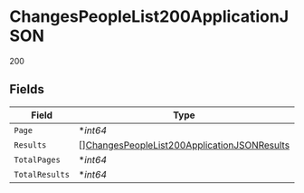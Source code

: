 # ChangesPeopleList200ApplicationJSON

200


## Fields

| Field                                                                                                                 | Type                                                                                                                  | Required                                                                                                              | Description                                                                                                           | Example                                                                                                               |
| --------------------------------------------------------------------------------------------------------------------- | --------------------------------------------------------------------------------------------------------------------- | --------------------------------------------------------------------------------------------------------------------- | --------------------------------------------------------------------------------------------------------------------- | --------------------------------------------------------------------------------------------------------------------- |
| `Page`                                                                                                                | **int64*                                                                                                              | :heavy_minus_sign:                                                                                                    | N/A                                                                                                                   | 1                                                                                                                     |
| `Results`                                                                                                             | [][ChangesPeopleList200ApplicationJSONResults](../../models/operations/changespeoplelist200applicationjsonresults.md) | :heavy_minus_sign:                                                                                                    | N/A                                                                                                                   |                                                                                                                       |
| `TotalPages`                                                                                                          | **int64*                                                                                                              | :heavy_minus_sign:                                                                                                    | N/A                                                                                                                   | 53                                                                                                                    |
| `TotalResults`                                                                                                        | **int64*                                                                                                              | :heavy_minus_sign:                                                                                                    | N/A                                                                                                                   | 5292                                                                                                                  |